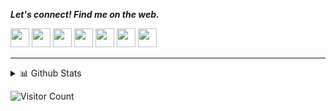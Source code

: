 
<b><i>Let's connect! Find me on the web.</i></b>

[<img height="30" src="https://img.shields.io/badge/twitter-%231DA1F2.svg?&style=for-the-badge&logo=twitter&logoColor=white" />][twitter]
[<img height="30" src = "https://img.shields.io/badge/Youtube-%23E4405F.svg?&style=for-the-badge&logo=Youtube&logoColor=white">][Youtube] 
[<img height="30" src="https://img.shields.io/badge/melhamra-%230077B5.svg?style=for-the-badge&logo=Hashnode&logoColor=white" />][Hashnode]
[<img height="30" src = "https://img.shields.io/badge/gmail-c14438?&style=for-the-badge&logo=gmail&logoColor=white">][gmail] 
[<img height="30" src="https://img.shields.io/badge/linkedin-blue.svg?&style=for-the-badge&logo=linkedin&logoColor=white" />][LinkedIn]
[<img height="30" src="https://img.shields.io/badge/-Medium-000000.svg?&style=for-the-badge&logo=Medium&logoColor=white" />][Medium]
[<img height="30" src = "https://img.shields.io/badge/Facebook-036be4.svg?&style=for-the-badge&logo=facebook&logoColor=white">][Facebook]
<br />
<hr />

<details>
<summary>📊 Github Stats</summary>
  <p align="center"> <img src="https://github-readme-stats.vercel.app/api?username=mohamed-elhamra&show_icons=true&theme=gotham" alt="Mohamed Elhamra | Stats" />

</details>

![Visitor Count](https://profile-counter.glitch.me/{mohamed-elhamra}/count.svg)

[twitter]: https://twitter.com/ElhamraMohamed
[Youtube]: https://www.youtube.com/watch?v=WrMlUE3BVIo&t=47s&ab_channel=MohamedElhamra
[Hashnode]: https://www.mohamed-elhamra.me/
[gmail]: https://gmail.com
[linkedin]: https://www.linkedin.com/in/mohamed-elhamra/
[Medium]: https://medium.com/@mohamed.elhamra
[Facebook]: https://www.facebook.com/moohamed.elhamra

